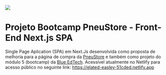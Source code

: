 <img src="https://i.imgur.com/8UTMM6E.png"/>

# Projeto Bootcamp PneuStore - Front-End Next.js SPA

Single Page Aplication (SPA) em Next.Js desenvolvida como proposta de melhoria para a página de compra da <a href="https://www.pneustore.com.br">PneuStore</a> e também como projeto do módulo 5 (bootcamp) da <a href="https://blueedtech.com.br">Blue EdTech</a>. Acessível atualmente no Netlify para acesso público no seguinte link: https://elated-easley-51cded.netlify.app 
